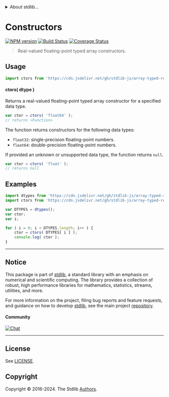 <!--

@license Apache-2.0

Copyright (c) 2022 The Stdlib Authors.

Licensed under the Apache License, Version 2.0 (the "License");
you may not use this file except in compliance with the License.
You may obtain a copy of the License at

   http://www.apache.org/licenses/LICENSE-2.0

Unless required by applicable law or agreed to in writing, software
distributed under the License is distributed on an "AS IS" BASIS,
WITHOUT WARRANTIES OR CONDITIONS OF ANY KIND, either express or implied.
See the License for the specific language governing permissions and
limitations under the License.

-->


<details>
  <summary>
    About stdlib...
  </summary>
  <p>We believe in a future in which the web is a preferred environment for numerical computation. To help realize this future, we've built stdlib. stdlib is a standard library, with an emphasis on numerical and scientific computation, written in JavaScript (and C) for execution in browsers and in Node.js.</p>
  <p>The library is fully decomposable, being architected in such a way that you can swap out and mix and match APIs and functionality to cater to your exact preferences and use cases.</p>
  <p>When you use stdlib, you can be absolutely certain that you are using the most thorough, rigorous, well-written, studied, documented, tested, measured, and high-quality code out there.</p>
  <p>To join us in bringing numerical computing to the web, get started by checking us out on <a href="https://github.com/stdlib-js/stdlib">GitHub</a>, and please consider <a href="https://opencollective.com/stdlib">financially supporting stdlib</a>. We greatly appreciate your continued support!</p>
</details>

# Constructors

[![NPM version][npm-image]][npm-url] [![Build Status][test-image]][test-url] [![Coverage Status][coverage-image]][coverage-url] <!-- [![dependencies][dependencies-image]][dependencies-url] -->

> Real-valued floating-point typed array constructors.

<!-- Section to include introductory text. Make sure to keep an empty line after the intro `section` element and another before the `/section` close. -->

<section class="intro">

</section>

<!-- /.intro -->

<!-- Package usage documentation. -->



<section class="usage">

## Usage

```javascript
import ctors from 'https://cdn.jsdelivr.net/gh/stdlib-js/array-typed-real-float-ctors@v0.2.2-deno/mod.js';
```

#### ctors( dtype )

Returns a real-valued floating-point typed array constructor for a specified data type.

```javascript
var ctor = ctors( 'float64' );
// returns <Function>
```

The function returns constructors for the following data types:

-   `float32`: single-precision floating-point numbers.
-   `float64`: double-precision floating-point numbers.

If provided an unknown or unsupported data type, the function returns `null`.

```javascript
var ctor = ctors( 'float' );
// returns null
```

</section>

<!-- /.usage -->

<!-- Package usage notes. Make sure to keep an empty line after the `section` element and another before the `/section` close. -->

<section class="notes">

</section>

<!-- /.notes -->

<!-- Package usage examples. -->

<section class="examples">

## Examples

<!-- eslint no-undef: "error" -->

```javascript
import dtypes from 'https://cdn.jsdelivr.net/gh/stdlib-js/array-typed-real-float-dtypes@deno/mod.js';
import ctors from 'https://cdn.jsdelivr.net/gh/stdlib-js/array-typed-real-float-ctors@v0.2.2-deno/mod.js';

var DTYPES = dtypes();
var ctor;
var i;

for ( i = 0; i < DTYPES.length; i++ ) {
    ctor = ctors( DTYPES[ i ] );
    console.log( ctor );
}
```

</section>

<!-- /.examples -->

<!-- Section to include cited references. If references are included, add a horizontal rule *before* the section. Make sure to keep an empty line after the `section` element and another before the `/section` close. -->

<section class="references">

</section>

<!-- /.references -->

<!-- Section for related `stdlib` packages. Do not manually edit this section, as it is automatically populated. -->

<section class="related">

</section>

<!-- /.related -->

<!-- Section for all links. Make sure to keep an empty line after the `section` element and another before the `/section` close. -->


<section class="main-repo" >

* * *

## Notice

This package is part of [stdlib][stdlib], a standard library with an emphasis on numerical and scientific computing. The library provides a collection of robust, high performance libraries for mathematics, statistics, streams, utilities, and more.

For more information on the project, filing bug reports and feature requests, and guidance on how to develop [stdlib][stdlib], see the main project [repository][stdlib].

#### Community

[![Chat][chat-image]][chat-url]

---

## License

See [LICENSE][stdlib-license].


## Copyright

Copyright &copy; 2016-2024. The Stdlib [Authors][stdlib-authors].

</section>

<!-- /.stdlib -->

<!-- Section for all links. Make sure to keep an empty line after the `section` element and another before the `/section` close. -->

<section class="links">

[npm-image]: http://img.shields.io/npm/v/@stdlib/array-typed-real-float-ctors.svg
[npm-url]: https://npmjs.org/package/@stdlib/array-typed-real-float-ctors

[test-image]: https://github.com/stdlib-js/array-typed-real-float-ctors/actions/workflows/test.yml/badge.svg?branch=v0.2.2
[test-url]: https://github.com/stdlib-js/array-typed-real-float-ctors/actions/workflows/test.yml?query=branch:v0.2.2

[coverage-image]: https://img.shields.io/codecov/c/github/stdlib-js/array-typed-real-float-ctors/main.svg
[coverage-url]: https://codecov.io/github/stdlib-js/array-typed-real-float-ctors?branch=main

<!--

[dependencies-image]: https://img.shields.io/david/stdlib-js/array-typed-real-float-ctors.svg
[dependencies-url]: https://david-dm.org/stdlib-js/array-typed-real-float-ctors/main

-->

[chat-image]: https://img.shields.io/gitter/room/stdlib-js/stdlib.svg
[chat-url]: https://app.gitter.im/#/room/#stdlib-js_stdlib:gitter.im

[stdlib]: https://github.com/stdlib-js/stdlib

[stdlib-authors]: https://github.com/stdlib-js/stdlib/graphs/contributors

[umd]: https://github.com/umdjs/umd
[es-module]: https://developer.mozilla.org/en-US/docs/Web/JavaScript/Guide/Modules

[deno-url]: https://github.com/stdlib-js/array-typed-real-float-ctors/tree/deno
[deno-readme]: https://github.com/stdlib-js/array-typed-real-float-ctors/blob/deno/README.md
[umd-url]: https://github.com/stdlib-js/array-typed-real-float-ctors/tree/umd
[umd-readme]: https://github.com/stdlib-js/array-typed-real-float-ctors/blob/umd/README.md
[esm-url]: https://github.com/stdlib-js/array-typed-real-float-ctors/tree/esm
[esm-readme]: https://github.com/stdlib-js/array-typed-real-float-ctors/blob/esm/README.md
[branches-url]: https://github.com/stdlib-js/array-typed-real-float-ctors/blob/main/branches.md

[stdlib-license]: https://raw.githubusercontent.com/stdlib-js/array-typed-real-float-ctors/main/LICENSE

</section>

<!-- /.links -->
